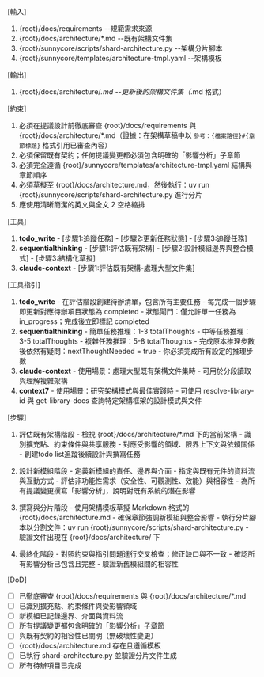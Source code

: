 [輸入]
  1. {root}/docs/requirements --規範需求來源
  2. {root}/docs/architecture/*.md --既有架構文件集
  3. {root}/sunnycore/scripts/shard-architecture.py --架構分片腳本
  4. {root}/sunnycore/templates/architecture-tmpl.yaml --架構模板

[輸出]
  1. {root}/docs/architecture/*.md --更新後的架構文件集（*.md 格式）

[約束]
  1. 必須在提議設計前徹底審查 {root}/docs/requirements 與 {root}/docs/architecture/*.md（證據：在架構草稿中以 `參考：{檔案路徑}#{章節標題}` 格式引用已審查內容）
  2. 必須保留既有契約；任何提議變更都必須包含明確的「影響分析」子章節
  3. 必須完全遵循 {root}/sunnycore/templates/architecture-tmpl.yaml 結構與章節順序
  4. 必須草擬至 {root}/docs/architecture.md，然後執行：uv run {root}/sunnycore/scripts/shard-architecture.py 進行分片
  5. 應使用清晰簡潔的英文與全文 2 空格縮排

[工具]
  1. **todo_write**
    - [步驟1:追蹤任務]
    - [步驟2:更新任務狀態]
    - [步驟3:追蹤任務]
  2. **sequentialthinking**
    - [步驟1:評估既有架構]
    - [步驟2:設計模組邊界與整合模式]
    - [步驟3:結構化草擬]
  3. **claude-context**
    - [步驟1:評估既有架構-處理大型文件集]

[工具指引]
  1. **todo_write**
    - 在評估階段創建待辦清單，包含所有主要任務
    - 每完成一個步驟即更新對應待辦項目狀態為 completed
    - 狀態閘門：僅允許單一任務為 in_progress；完成後立即標記 completed
  2. **sequentialthinking**
    - 簡單任務推理：1-3 totalThoughts
    - 中等任務推理：3-5 totalThoughts
    - 複雜任務推理：5-8 totalThoughts
    - 完成原本推理步數後依然有疑問：nextThoughtNeeded = true
    - 你必須完成所有設定的推理步數
  3. **claude-context**
    - 使用場景：處理大型既有架構文件集時
    - 可用於分段讀取與理解複雜架構
  4. **context7**
    - 使用場景：研究架構模式與最佳實踐時
    - 可使用 resolve-library-id 與 get-library-docs 查詢特定架構框架的設計模式與文件

[步驟]
  1. 評估既有架構階段
    - 檢視 {root}/docs/architecture/*.md 下的當前架構
    - 識別擴充點、約束條件與共享服務
    - 對應受影響的領域、限界上下文與依賴關係
    - 創建todo list追蹤後續設計與撰寫任務

  2. 設計新模組階段
    - 定義新模組的責任、邊界與介面
    - 指定與既有元件的資料流與互動方式
    - 評估非功能性需求（安全性、可觀測性、效能）與相容性
    - 為所有提議變更撰寫「影響分析」，說明對既有系統的潛在影響

  3. 撰寫與分片階段
    - 使用架構模板草擬 Markdown 格式的 {root}/docs/architecture.md
    - 確保章節強調新模組與整合影響
    - 執行分片腳本以分割文件：uv run {root}/sunnycore/scripts/shard-architecture.py
    - 驗證文件出現在 {root}/docs/architecture/ 下

  4. 最終化階段
    - 對照約束與指引問題進行交叉檢查；修正缺口與不一致
    - 確認所有影響分析已包含且完整
    - 驗證新舊模組間的相容性

[DoD]
  - [ ] 已徹底審查 {root}/docs/requirements 與 {root}/docs/architecture/*.md
  - [ ] 已識別擴充點、約束條件與受影響領域
  - [ ] 新模組已記錄邊界、介面與資料流
  - [ ] 所有提議變更都包含明確的「影響分析」子章節
  - [ ] 與既有契約的相容性已闡明（無破壞性變更）
  - [ ] {root}/docs/architecture.md 存在且遵循模板
  - [ ] 已執行 shard-architecture.py 並驗證分片文件生成
  - [ ] 所有待辦項目已完成
